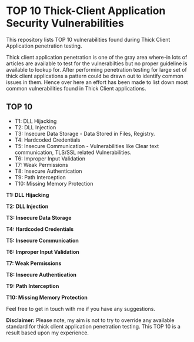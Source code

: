 # TOP 10 Thick-Client Application Security Vulnerabilities
This repository lists TOP 10 vulnerabilities found during Thick Client Application penetration testing. 

Thick client application penetration is one of the gray area where-in lots of articles are available to test for the vulnerabilties but no proper guideline is available to lookup for. After performing penetration testing for large set of thick client applications a pattern could be drawn out to identify common issues in them. Hence over here an effort has been made to list down most common vulnerabilities found in Thick Client applications. 


## TOP 10
- T1: DLL Hijacking
- T2: DLL Injection
- T3: Insecure Data Storage - Data Stored in Files, Registry.
- T4: Hardcoded Credentials
- T5: Insecure Communication - Vulnerabilities like Clear text communication, TLS/SSL related Vulnerabilities.
- T6: Improper Input Validation
- T7: Weak Permissions
- T8: Insecure Authentication
- T9: Path Interception
- T10: Missing Memory Protection


**T1: DLL Hijacking**


**T2: DLL Injection**


**T3: Insecure Data Storage**


**T4: Hardcoded Credentials**


**T5: Insecure Communication**


**T6: Improper Input Validation**


**T7: Weak Permissions**


**T8: Insecure Authentication**


**T9: Path Interception**


**T10: Missing Memory Protection**


Feel free to get in touch with me if you have any suggestions.


**Disclaimer:**
Please note, my aim is not to try to override any available standard for thick client application penetration testing. This TOP 10 is a result based upon my experience.
